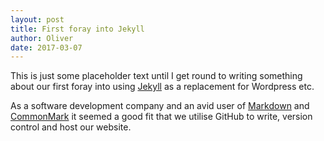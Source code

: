 ```yaml
---
layout: post
title: First foray into Jekyll
author: Oliver
date: 2017-03-07
---
```


This is just some placeholder text until I get round to writing something about our first foray into using [Jekyll](http://jekyllrb.com/) as a replacement for Wordpress etc.

As a software development company and an avid user of [Markdown](https://daringfireball.net/projects/markdown/syntax) and [CommonMark](http://commonmark.org) it seemed a good fit that we utilise GitHub to write, version control and host our website.
